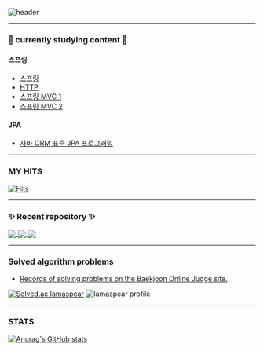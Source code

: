 ![header](https://capsule-render.vercel.app/api?type=slice&color=gradient&text=%this-is-spear%20%20&height=200&fontSize=100)
<!-- ![header](https://capsule-render.vercel.app/api?type=waving&color=auto&height=300&section=header&text=this-is-spear&fontSize=90) -->
---

### 🌟 currently studying content 🌟

#### 스프링

- [스프링](https://imaspear.notion.site/78b8c7922c534faa993b19de6831ede9)
- [HTTP](https://imaspear.notion.site/HTTP-85cc1335eb4b43619e2e2e92f0abe2b9)
- [스프링 MVC 1](https://imaspear.notion.site/MVC-1-396e6531d127406f82c5898b13cc1f3e)
- [스프링 MVC 2](https://imaspear.notion.site/MVC-2-6705775225cd4fabb9a31575184c5c21)

#### JPA

- [자바 ORM 표준 JPA 프로그래밍](https://imaspear.notion.site/ORM-JPA-cefd2323c20c46b78e321558946d3421)
	
---
### MY HITS
  [![Hits](https://hits.seeyoufarm.com/api/count/incr/badge.svg?url=https%3A%2F%2Fgithub.com%2FImaspear&count_bg=%239A9B9A&title_bg=%23555555&icon=&icon_color=%23E7E7E7&title=hits&edge_flat=false)](https://hits.seeyoufarm.com)

---

### ✨ Recent  repository ✨

<a href="https://github.com/this-is-spear/spring-comments-of-spear">
  <img align="center" src="https://github-readme-stats.vercel.app/api/pin/?username=this-is-spear&repo=spring-comments-of-spear" />
</a>

<a href="https://github.com/this-is-spear/spring-logback-mdc-of-spear">
  <img align="center" src="https://github-readme-stats.vercel.app/api/pin/?username=this-is-spear&repo=spring-logback-mdc-of-spear" />
</a>
<a href="https://github.com/this-is-spear/spring-message-function-of-spear">
  <img align="center" src="https://github-readme-stats.vercel.app/api/pin/?username=this-is-spear&repo=spring-message-function-of-spear" />
</a>

<!--
<a href="">
  <img align="center" src="https://github-readme-stats.vercel.app/api/pin/?username=this-is-spear&repo=" />
</a>
-->

---
### Solved algorithm problems
-  [Records of solving problems on the Baekjoon Online Judge site.](https://solved.ac/profile/geonc123)


[![Solved.ac Iamaspear](http://mazassumnida.wtf/api/v2/generate_badge?boj=geonc123)](https://solved.ac/geonc123)
![Iamaspear profile](http://mazandi.herokuapp.com/api?handle=geonc123&theme=cold)

---


### STATS



[![Anurag's GitHub stats](https://github-readme-stats.vercel.app/api?username=this-is-spear)](https://github.com/anuraghazra/github-readme-stats)

<!-- [![Top Langs](https://github-readme-stats.vercel.app/api/top-langs/?username=this-is-spear&layout=compact)](https://github.com/anuraghazra/github-readme-stats)
 -->
